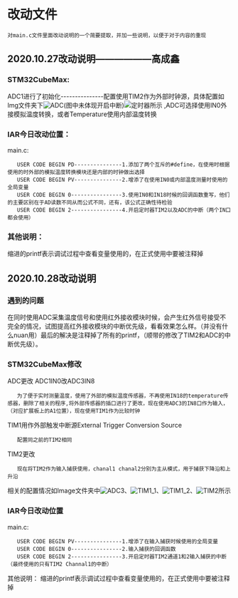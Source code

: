 # 改动文件

`对main.c文件里面改动说明的一个简要提取，并加一些说明，以便于对于内容的重现`

## 2020.10.27改动说明——————高成鑫

### STM32CubeMax:

ADC1进行了初始化---------------配置使用TIM2作为外部时钟源，具体配置如Img文件夹下![ADC](Img/20201027/20201027_023549_ADC1_Temp.png)(图中未体现开启中断)![定时器](Img/20201027/2020_1027_032224_TIM2.png)所示 ,ADC可选择使用IN0外接模拟温度转换，或者Temperature使用内部温度转换

### IAR今日改动位置：

main.c:

       USER CODE BEGIN PD---------------1.添加了两个互斥的#define，在使用时根据使用的时外部的模拟温度转换模块还是内部的时钟做出选择
       USER CODE BEGIN PV---------------2.增添了在使用IN0或内部温度测量时使用的全局变量
       USER CODE BEGIN 0----------------3.使用IN0和IN18时候的回调函数重写，他们的主要区别在于AD读数不同从而公式不同，还有，该公式正确性待检验
       USER CODE BEGIN 2----------------4.开启定时器TIM2以及ADC的中断（两个IN口都会使用）

### 其他说明：

缩进的printf表示调试过程中查看变量使用的，在正式使用中要被注释掉

## 2020.10.28改动说明

### 遇到的问题

在同时使用ADC采集温度信号和使用红外接收模块时候，会产生红外信号接受不完全的情况，试图提高红外接收模块的中断优先级，看看效果怎么样。（并没有什么nuan用）最后的解决是注释掉了所有的printf，（顺带的修改了TIM2和ADC的中断优先级）。

### STM32CubeMax修改

ADC更改 ADC1IN0改ADC3IN8

       为了便于实时测量温度，使用了外部的模拟温度传感器，不再使用IN18的temperature传感器，删除了相关的程序,将外部传感器的插口进行了更改，现在使用ADC3的IN8口作为输入，（对应扩展板上的A1位置），现在使用TIM1作为比较时钟

TIM1用作外部触发中断源External Trigger Conversion Source

       配置同之前的TIM2相同
       
TIM2更改

       现在将TIM2作为输入捕获使用，chanal1 chanal2分别为主从模式，用于捕获下降沿和上升沿
       
相关的配置情况如Image文件夹中![ADC3](Img/20201028/20201028_161138_ADC3.png)、![TIM1_1](Img/20201028/20201028_161349_TIM1_1.png)、![TIM1_2](Img/20201028/20201028_161445_TIM1_2.png)、![TIM2](Img/20201028/20201028_161532_TIM2.png)所示

### IAR今日改动位置

main.c:

       USER CODE BEGIN PV---------------1.增添了在输入捕获时候使用的全局变量
       USER CODE BEGIN 0----------------2.输入捕获的回调函数
       USER CODE BEGIN 2----------------3.开启定时器TIM2通道1和2输入捕获的中断（最终使用的只有TIM2 Channal1的中断）
其他说明：
       缩进的printf表示调试过程中查看变量使用的，在正式使用中要被注释掉
